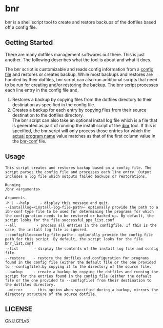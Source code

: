 # bnr
bnr is a shell script tool to create and restore backups of the dotfiles based off a config file.

## Getting Started
There are many dotfiles management softwares out there. This is just another. The following describes what the tool is about and what it does.  
  
The bnr script is customizable and reads config information from a [config file](https://github.com/wrvenkat/bnr-conf) and restores or creates backup. While most backups and restores are handled by their dotfiles, bnr script can also run additional scripts that need to be run for creating and/or restoring the backup. The bnr script processes each line entry in the config file and,
1. Restores a backup by copying files from the dotfiles directory to their destination as specified in the config file.
2. Creates a backup for each entry by copying files from their source destination to the dotfiles directory.  
The bnr script can also take an optional install log file which is a file that is generated as part of running the install script of the [ibnr](https://github.com/wrvenkat/ibnr) tool. If this is specified, the bnr script will only process those entries for which the [actual program name](https://github.com/wrvenkat/ibnr-conf#format) value matches as that of the first column value in the [bnr-conf]() file.

## Usage
  
`This script creates and restores backup based on a config file. The script parses the config file and processes each line entry. Output includes a log file which outputs failed backups or restorations.`  

`Running`  
`/bnr <arguments>`  

`Arguments`  
`-h | --help`&nbsp;&nbsp;&nbsp;&nbsp;&nbsp;&nbsp;&nbsp;&nbsp;&nbsp;`- display this message and quit.`  
`--installlog=<install-log-file-path>- optionally provide the path to a ibn-conf type file to be used for determining the programs for which the configuration needs to be restored or backed up. By default, the script looks for the file successful_ppa_list.conf`  
`--all`&nbsp;&nbsp;&nbsp;&nbsp;&nbsp;&nbsp;&nbsp;&nbsp;&nbsp;&nbsp;&nbsp;&nbsp;&nbsp;&nbsp;&nbsp;&nbsp;&nbsp;`- process all entries in the configfile. If this is the case, the install log file is ignored.`  
`--configfile=<config-file-path>`&nbsp;`- optionally provide the config file path for this script. By default, the script looks for the file bnr_list.conf`  
`--list`&nbsp;&nbsp;&nbsp;&nbsp;&nbsp;&nbsp;&nbsp;&nbsp;&nbsp;&nbsp;&nbsp;&nbsp;&nbsp;`- display the contents of the install log file and config file.`  
`--restore`&nbsp;&nbsp;&nbsp;&nbsp;&nbsp;&nbsp;&nbsp;`- restore the dotfiles and configuration for programs found in the config file (either the default file or the one provided to --configfile).by copying it to the directory of the source file.`  
`--backup`&nbsp;&nbsp;&nbsp;&nbsp;&nbsp;&nbsp;&nbsp;&nbsp;&nbsp;`- create a backup by copying the dotfiles and running the script for the entries found in the config file (either the default file or the one provided to --configfile) from their destination to the dotfiles directory.`  
`--mirror`&nbsp;&nbsp;&nbsp;&nbsp;&nbsp;&nbsp;&nbsp;&nbsp;&nbsp;`- this option when specified during a backup, mirrors the directory structure of the source dotfile.`

## LICENSE

[GNU GPLv3](https://www.gnu.org/licenses/gpl-3.0.en.html)
